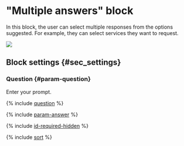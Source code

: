 # "Multiple answers" block

In this block, the user can select multiple responses from the options suggested. For example, they can select services they want to request.

![](../../_assets/forms/tutorial-multiple.gif)


## Block settings {#sec_settings}

### Question {#param-question}

Enter your prompt.

{% include [question](../../_includes/forms/question.md) %}

{% include [param-answer](../../_includes/forms/param-answer.md) %}

{% include [id-required-hidden](../../_includes/forms/id-required-hidden.md) %}

{% include [sort](../../_includes/forms/sort.md) %}

